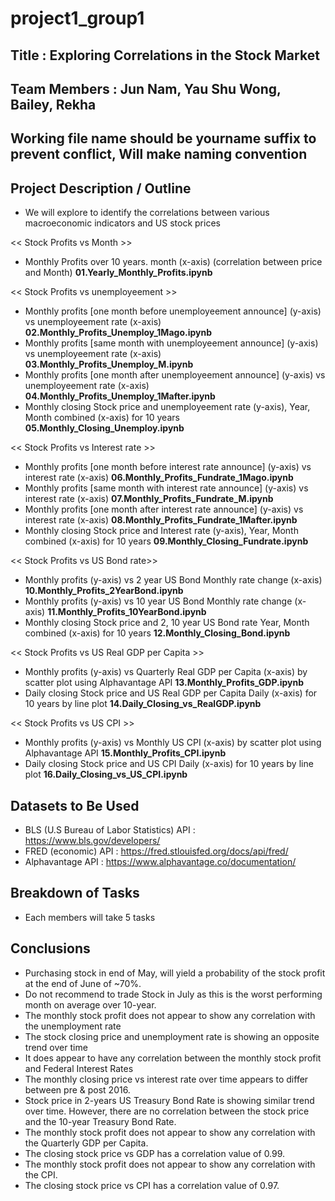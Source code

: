 # project1_group1

## Title : Exploring Correlations in the Stock Market

## Team Members : Jun Nam, Yau Shu Wong, Bailey, Rekha

## Working file name should be yourname suffix to prevent conflict, Will make naming convention

## Project Description / Outline  

- We will explore to identify the correlations between various macroeconomic indicators and US stock prices

<< Stock Profits vs Month >>
- Monthly Profits over 10 years. month (x-axis) (correlation between price and Month) **01.Yearly_Monthly_Profits.ipynb**

<< Stock Profits vs unemployeement >>
- Monthly profits [one month before unemployeement announce] (y-axis) vs unemployeement rate (x-axis) **02.Monthly_Profits_Unemploy_1Mago.ipynb**
- Monthly profits [same month with unemployeement announce] (y-axis) vs unemployeement rate (x-axis) **03.Monthly_Profits_Unemploy_M.ipynb**
- Monthly profits [one month after unemployeement announce] (y-axis) vs unemployeement rate (x-axis) **04.Monthly_Profits_Unemploy_1Mafter.ipynb**
- Monthly closing Stock price and unemployeement rate (y-axis), Year, Month combined (x-axis) for 10 years **05.Monthly_Closing_Unemploy.ipynb**

<< Stock Profits vs Interest rate >>
- Monthly profits [one month before interest rate announce] (y-axis) vs interest rate (x-axis) **06.Monthly_Profits_Fundrate_1Mago.ipynb**
- Monthly profits [same month with interest rate announce] (y-axis) vs interest rate (x-axis) **07.Monthly_Profits_Fundrate_M.ipynb**
- Monthly profits [one month after interest rate announce] (y-axis) vs interest rate (x-axis) **08.Monthly_Profits_Fundrate_1Mafter.ipynb**
- Monthly closing Stock price and Interest rate (y-axis), Year, Month combined (x-axis) for 10 years **09.Monthly_Closing_Fundrate.ipynb**

<< Stock Profits vs US Bond rate>>
- Monthly profits (y-axis) vs 2 year US Bond Monthly rate change (x-axis) **10.Monthly_Profits_2YearBond.ipynb**
- Monthly profits (y-axis) vs 10 year US Bond Monthly rate change (x-axis) **11.Monthly_Profits_10YearBond.ipynb**
- Monthly closing Stock price and 2, 10 year US Bond rate Year, Month combined (x-axis) for 10 years **12.Monthly_Closing_Bond.ipynb**

<< Stock Profits vs US Real GDP per Capita >>
- Monthly profits (y-axis) vs Quarterly Real GDP per Capita (x-axis) by scatter plot using Alphavantage API **13.Monthly_Profits_GDP.ipynb**
- Daily closing Stock price and US Real GDP per Capita Daily (x-axis) for 10 years by line plot **14.Daily_Closing_vs_RealGDP.ipynb**

<< Stock Profits vs US CPI >>
- Monthly profits (y-axis) vs Monthly US CPI (x-axis) by scatter plot using Alphavantage API **15.Monthly_Profits_CPI.ipynb**
- Daily closing Stock price and US CPI Daily (x-axis) for 10 years by line plot **16.Daily_Closing_vs_US_CPI.ipynb**

## Datasets to Be Used
- BLS (U.S Bureau of Labor Statistics) API : https://www.bls.gov/developers/
- FRED (economic) API : https://fred.stlouisfed.org/docs/api/fred/
- Alphavantage API : https://www.alphavantage.co/documentation/

## Breakdown of Tasks
- Each members will take 5 tasks 

## Conclusions
- Purchasing stock in end of May, will yield a probability of the stock profit at the end of June of ~70%.
- Do not recommend to trade Stock in July as this is the worst performing month on average over 10-year.
- The monthly stock profit does not appear to show any correlation with the unemployment rate
- The stock closing price and unemployment rate is showing an opposite trend over time
- It does appear to have any correlation between the monthly stock profit and Federal Interest Rates
- The monthly closing price vs interest rate over time appears to differ between pre & post 2016.
- Stock price in 2-years US Treasury Bond Rate is showing similar trend over time. However, there are no correlation between the stock price and the 10-year Treasury Bond Rate.
- The monthly stock profit does not appear to show any correlation with the Quarterly GDP per Capita.
- The closing stock price vs GDP has a correlation value of 0.99.
- The monthly stock profit does not appear to show any correlation with the CPI.
- The closing stock price vs CPI has a correlation value of 0.97.